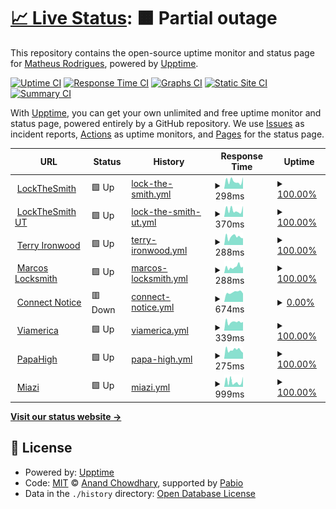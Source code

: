# [📈 Live Status](https://matheusot.github.io/upptime-monitor): <!--live status--> **🟧 Partial outage**

This repository contains the open-source uptime monitor and status page for [Matheus Rodrigues](https://matheusot.github.io/upptime-monitor), powered by [Upptime](https://github.com/upptime/upptime).

[![Uptime CI](https://github.com/matheusot/upptime-monitor/workflows/Uptime%20CI/badge.svg)](https://github.com/matheusot/upptime-monitor/actions?query=workflow%3A%22Uptime+CI%22)
[![Response Time CI](https://github.com/matheusot/upptime-monitor/workflows/Response%20Time%20CI/badge.svg)](https://github.com/matheusot/upptime-monitor/actions?query=workflow%3A%22Response+Time+CI%22)
[![Graphs CI](https://github.com/matheusot/upptime-monitor/workflows/Graphs%20CI/badge.svg)](https://github.com/matheusot/upptime-monitor/actions?query=workflow%3A%22Graphs+CI%22)
[![Static Site CI](https://github.com/matheusot/upptime-monitor/workflows/Static%20Site%20CI/badge.svg)](https://github.com/matheusot/upptime-monitor/actions?query=workflow%3A%22Static+Site+CI%22)
[![Summary CI](https://github.com/matheusot/upptime-monitor/workflows/Summary%20CI/badge.svg)](https://github.com/matheusot/upptime-monitor/actions?query=workflow%3A%22Summary+CI%22)

With [Upptime](https://upptime.js.org), you can get your own unlimited and free uptime monitor and status page, powered entirely by a GitHub repository. We use [Issues](https://github.com/matheusot/upptime-monitor/issues) as incident reports, [Actions](https://github.com/matheusot/upptime-monitor/actions) as uptime monitors, and [Pages](https://matheusot.github.io/upptime-monitor) for the status page.

<!--start: status pages-->
<!-- This summary is generated by Upptime (https://github.com/upptime/upptime) -->
<!-- Do not edit this manually, your changes will be overwritten -->
<!-- prettier-ignore -->
| URL | Status | History | Response Time | Uptime |
| --- | ------ | ------- | ------------- | ------ |
| <img alt="" src="https://icons.duckduckgo.com/ip3/lockthesmith.com.ico" height="13"> [LockTheSmith](https://lockthesmith.com) | 🟩 Up | [lock-the-smith.yml](https://github.com/matheusot/upptime-monitor/commits/HEAD/history/lock-the-smith.yml) | <details><summary><img alt="Response time graph" src="./graphs/lock-the-smith/response-time-week.png" height="20"> 298ms</summary><br><a href="https://matheusot.github.io/upptime-monitor/history/lock-the-smith"><img alt="Response time 423" src="https://img.shields.io/endpoint?url=https%3A%2F%2Fraw.githubusercontent.com%2Fmatheusot%2Fupptime-monitor%2FHEAD%2Fapi%2Flock-the-smith%2Fresponse-time.json"></a><br><a href="https://matheusot.github.io/upptime-monitor/history/lock-the-smith"><img alt="24-hour response time 453" src="https://img.shields.io/endpoint?url=https%3A%2F%2Fraw.githubusercontent.com%2Fmatheusot%2Fupptime-monitor%2FHEAD%2Fapi%2Flock-the-smith%2Fresponse-time-day.json"></a><br><a href="https://matheusot.github.io/upptime-monitor/history/lock-the-smith"><img alt="7-day response time 298" src="https://img.shields.io/endpoint?url=https%3A%2F%2Fraw.githubusercontent.com%2Fmatheusot%2Fupptime-monitor%2FHEAD%2Fapi%2Flock-the-smith%2Fresponse-time-week.json"></a><br><a href="https://matheusot.github.io/upptime-monitor/history/lock-the-smith"><img alt="30-day response time 297" src="https://img.shields.io/endpoint?url=https%3A%2F%2Fraw.githubusercontent.com%2Fmatheusot%2Fupptime-monitor%2FHEAD%2Fapi%2Flock-the-smith%2Fresponse-time-month.json"></a><br><a href="https://matheusot.github.io/upptime-monitor/history/lock-the-smith"><img alt="1-year response time 423" src="https://img.shields.io/endpoint?url=https%3A%2F%2Fraw.githubusercontent.com%2Fmatheusot%2Fupptime-monitor%2FHEAD%2Fapi%2Flock-the-smith%2Fresponse-time-year.json"></a></details> | <details><summary><a href="https://matheusot.github.io/upptime-monitor/history/lock-the-smith">100.00%</a></summary><a href="https://matheusot.github.io/upptime-monitor/history/lock-the-smith"><img alt="All-time uptime 99.96%" src="https://img.shields.io/endpoint?url=https%3A%2F%2Fraw.githubusercontent.com%2Fmatheusot%2Fupptime-monitor%2FHEAD%2Fapi%2Flock-the-smith%2Fuptime.json"></a><br><a href="https://matheusot.github.io/upptime-monitor/history/lock-the-smith"><img alt="24-hour uptime 100.00%" src="https://img.shields.io/endpoint?url=https%3A%2F%2Fraw.githubusercontent.com%2Fmatheusot%2Fupptime-monitor%2FHEAD%2Fapi%2Flock-the-smith%2Fuptime-day.json"></a><br><a href="https://matheusot.github.io/upptime-monitor/history/lock-the-smith"><img alt="7-day uptime 100.00%" src="https://img.shields.io/endpoint?url=https%3A%2F%2Fraw.githubusercontent.com%2Fmatheusot%2Fupptime-monitor%2FHEAD%2Fapi%2Flock-the-smith%2Fuptime-week.json"></a><br><a href="https://matheusot.github.io/upptime-monitor/history/lock-the-smith"><img alt="30-day uptime 99.91%" src="https://img.shields.io/endpoint?url=https%3A%2F%2Fraw.githubusercontent.com%2Fmatheusot%2Fupptime-monitor%2FHEAD%2Fapi%2Flock-the-smith%2Fuptime-month.json"></a><br><a href="https://matheusot.github.io/upptime-monitor/history/lock-the-smith"><img alt="1-year uptime 99.96%" src="https://img.shields.io/endpoint?url=https%3A%2F%2Fraw.githubusercontent.com%2Fmatheusot%2Fupptime-monitor%2FHEAD%2Fapi%2Flock-the-smith%2Fuptime-year.json"></a></details>
| <img alt="" src="https://icons.duckduckgo.com/ip3/lockthesmithut.com.ico" height="13"> [LockTheSmith UT](https://lockthesmithut.com) | 🟩 Up | [lock-the-smith-ut.yml](https://github.com/matheusot/upptime-monitor/commits/HEAD/history/lock-the-smith-ut.yml) | <details><summary><img alt="Response time graph" src="./graphs/lock-the-smith-ut/response-time-week.png" height="20"> 370ms</summary><br><a href="https://matheusot.github.io/upptime-monitor/history/lock-the-smith-ut"><img alt="Response time 998" src="https://img.shields.io/endpoint?url=https%3A%2F%2Fraw.githubusercontent.com%2Fmatheusot%2Fupptime-monitor%2FHEAD%2Fapi%2Flock-the-smith-ut%2Fresponse-time.json"></a><br><a href="https://matheusot.github.io/upptime-monitor/history/lock-the-smith-ut"><img alt="24-hour response time 604" src="https://img.shields.io/endpoint?url=https%3A%2F%2Fraw.githubusercontent.com%2Fmatheusot%2Fupptime-monitor%2FHEAD%2Fapi%2Flock-the-smith-ut%2Fresponse-time-day.json"></a><br><a href="https://matheusot.github.io/upptime-monitor/history/lock-the-smith-ut"><img alt="7-day response time 370" src="https://img.shields.io/endpoint?url=https%3A%2F%2Fraw.githubusercontent.com%2Fmatheusot%2Fupptime-monitor%2FHEAD%2Fapi%2Flock-the-smith-ut%2Fresponse-time-week.json"></a><br><a href="https://matheusot.github.io/upptime-monitor/history/lock-the-smith-ut"><img alt="30-day response time 374" src="https://img.shields.io/endpoint?url=https%3A%2F%2Fraw.githubusercontent.com%2Fmatheusot%2Fupptime-monitor%2FHEAD%2Fapi%2Flock-the-smith-ut%2Fresponse-time-month.json"></a><br><a href="https://matheusot.github.io/upptime-monitor/history/lock-the-smith-ut"><img alt="1-year response time 998" src="https://img.shields.io/endpoint?url=https%3A%2F%2Fraw.githubusercontent.com%2Fmatheusot%2Fupptime-monitor%2FHEAD%2Fapi%2Flock-the-smith-ut%2Fresponse-time-year.json"></a></details> | <details><summary><a href="https://matheusot.github.io/upptime-monitor/history/lock-the-smith-ut">100.00%</a></summary><a href="https://matheusot.github.io/upptime-monitor/history/lock-the-smith-ut"><img alt="All-time uptime 99.85%" src="https://img.shields.io/endpoint?url=https%3A%2F%2Fraw.githubusercontent.com%2Fmatheusot%2Fupptime-monitor%2FHEAD%2Fapi%2Flock-the-smith-ut%2Fuptime.json"></a><br><a href="https://matheusot.github.io/upptime-monitor/history/lock-the-smith-ut"><img alt="24-hour uptime 100.00%" src="https://img.shields.io/endpoint?url=https%3A%2F%2Fraw.githubusercontent.com%2Fmatheusot%2Fupptime-monitor%2FHEAD%2Fapi%2Flock-the-smith-ut%2Fuptime-day.json"></a><br><a href="https://matheusot.github.io/upptime-monitor/history/lock-the-smith-ut"><img alt="7-day uptime 100.00%" src="https://img.shields.io/endpoint?url=https%3A%2F%2Fraw.githubusercontent.com%2Fmatheusot%2Fupptime-monitor%2FHEAD%2Fapi%2Flock-the-smith-ut%2Fuptime-week.json"></a><br><a href="https://matheusot.github.io/upptime-monitor/history/lock-the-smith-ut"><img alt="30-day uptime 99.91%" src="https://img.shields.io/endpoint?url=https%3A%2F%2Fraw.githubusercontent.com%2Fmatheusot%2Fupptime-monitor%2FHEAD%2Fapi%2Flock-the-smith-ut%2Fuptime-month.json"></a><br><a href="https://matheusot.github.io/upptime-monitor/history/lock-the-smith-ut"><img alt="1-year uptime 99.85%" src="https://img.shields.io/endpoint?url=https%3A%2F%2Fraw.githubusercontent.com%2Fmatheusot%2Fupptime-monitor%2FHEAD%2Fapi%2Flock-the-smith-ut%2Fuptime-year.json"></a></details>
| <img alt="" src="https://icons.duckduckgo.com/ip3/terryironwood.com.ico" height="13"> [Terry Ironwood](https://terryironwood.com) | 🟩 Up | [terry-ironwood.yml](https://github.com/matheusot/upptime-monitor/commits/HEAD/history/terry-ironwood.yml) | <details><summary><img alt="Response time graph" src="./graphs/terry-ironwood/response-time-week.png" height="20"> 288ms</summary><br><a href="https://matheusot.github.io/upptime-monitor/history/terry-ironwood"><img alt="Response time 308" src="https://img.shields.io/endpoint?url=https%3A%2F%2Fraw.githubusercontent.com%2Fmatheusot%2Fupptime-monitor%2FHEAD%2Fapi%2Fterry-ironwood%2Fresponse-time.json"></a><br><a href="https://matheusot.github.io/upptime-monitor/history/terry-ironwood"><img alt="24-hour response time 237" src="https://img.shields.io/endpoint?url=https%3A%2F%2Fraw.githubusercontent.com%2Fmatheusot%2Fupptime-monitor%2FHEAD%2Fapi%2Fterry-ironwood%2Fresponse-time-day.json"></a><br><a href="https://matheusot.github.io/upptime-monitor/history/terry-ironwood"><img alt="7-day response time 288" src="https://img.shields.io/endpoint?url=https%3A%2F%2Fraw.githubusercontent.com%2Fmatheusot%2Fupptime-monitor%2FHEAD%2Fapi%2Fterry-ironwood%2Fresponse-time-week.json"></a><br><a href="https://matheusot.github.io/upptime-monitor/history/terry-ironwood"><img alt="30-day response time 285" src="https://img.shields.io/endpoint?url=https%3A%2F%2Fraw.githubusercontent.com%2Fmatheusot%2Fupptime-monitor%2FHEAD%2Fapi%2Fterry-ironwood%2Fresponse-time-month.json"></a><br><a href="https://matheusot.github.io/upptime-monitor/history/terry-ironwood"><img alt="1-year response time 308" src="https://img.shields.io/endpoint?url=https%3A%2F%2Fraw.githubusercontent.com%2Fmatheusot%2Fupptime-monitor%2FHEAD%2Fapi%2Fterry-ironwood%2Fresponse-time-year.json"></a></details> | <details><summary><a href="https://matheusot.github.io/upptime-monitor/history/terry-ironwood">100.00%</a></summary><a href="https://matheusot.github.io/upptime-monitor/history/terry-ironwood"><img alt="All-time uptime 99.95%" src="https://img.shields.io/endpoint?url=https%3A%2F%2Fraw.githubusercontent.com%2Fmatheusot%2Fupptime-monitor%2FHEAD%2Fapi%2Fterry-ironwood%2Fuptime.json"></a><br><a href="https://matheusot.github.io/upptime-monitor/history/terry-ironwood"><img alt="24-hour uptime 100.00%" src="https://img.shields.io/endpoint?url=https%3A%2F%2Fraw.githubusercontent.com%2Fmatheusot%2Fupptime-monitor%2FHEAD%2Fapi%2Fterry-ironwood%2Fuptime-day.json"></a><br><a href="https://matheusot.github.io/upptime-monitor/history/terry-ironwood"><img alt="7-day uptime 100.00%" src="https://img.shields.io/endpoint?url=https%3A%2F%2Fraw.githubusercontent.com%2Fmatheusot%2Fupptime-monitor%2FHEAD%2Fapi%2Fterry-ironwood%2Fuptime-week.json"></a><br><a href="https://matheusot.github.io/upptime-monitor/history/terry-ironwood"><img alt="30-day uptime 100.00%" src="https://img.shields.io/endpoint?url=https%3A%2F%2Fraw.githubusercontent.com%2Fmatheusot%2Fupptime-monitor%2FHEAD%2Fapi%2Fterry-ironwood%2Fuptime-month.json"></a><br><a href="https://matheusot.github.io/upptime-monitor/history/terry-ironwood"><img alt="1-year uptime 99.95%" src="https://img.shields.io/endpoint?url=https%3A%2F%2Fraw.githubusercontent.com%2Fmatheusot%2Fupptime-monitor%2FHEAD%2Fapi%2Fterry-ironwood%2Fuptime-year.json"></a></details>
| <img alt="" src="https://icons.duckduckgo.com/ip3/marcoslocksmithservice.com.ico" height="13"> [Marcos Locksmith](https://marcoslocksmithservice.com) | 🟩 Up | [marcos-locksmith.yml](https://github.com/matheusot/upptime-monitor/commits/HEAD/history/marcos-locksmith.yml) | <details><summary><img alt="Response time graph" src="./graphs/marcos-locksmith/response-time-week.png" height="20"> 288ms</summary><br><a href="https://matheusot.github.io/upptime-monitor/history/marcos-locksmith"><img alt="Response time 411" src="https://img.shields.io/endpoint?url=https%3A%2F%2Fraw.githubusercontent.com%2Fmatheusot%2Fupptime-monitor%2FHEAD%2Fapi%2Fmarcos-locksmith%2Fresponse-time.json"></a><br><a href="https://matheusot.github.io/upptime-monitor/history/marcos-locksmith"><img alt="24-hour response time 294" src="https://img.shields.io/endpoint?url=https%3A%2F%2Fraw.githubusercontent.com%2Fmatheusot%2Fupptime-monitor%2FHEAD%2Fapi%2Fmarcos-locksmith%2Fresponse-time-day.json"></a><br><a href="https://matheusot.github.io/upptime-monitor/history/marcos-locksmith"><img alt="7-day response time 288" src="https://img.shields.io/endpoint?url=https%3A%2F%2Fraw.githubusercontent.com%2Fmatheusot%2Fupptime-monitor%2FHEAD%2Fapi%2Fmarcos-locksmith%2Fresponse-time-week.json"></a><br><a href="https://matheusot.github.io/upptime-monitor/history/marcos-locksmith"><img alt="30-day response time 272" src="https://img.shields.io/endpoint?url=https%3A%2F%2Fraw.githubusercontent.com%2Fmatheusot%2Fupptime-monitor%2FHEAD%2Fapi%2Fmarcos-locksmith%2Fresponse-time-month.json"></a><br><a href="https://matheusot.github.io/upptime-monitor/history/marcos-locksmith"><img alt="1-year response time 411" src="https://img.shields.io/endpoint?url=https%3A%2F%2Fraw.githubusercontent.com%2Fmatheusot%2Fupptime-monitor%2FHEAD%2Fapi%2Fmarcos-locksmith%2Fresponse-time-year.json"></a></details> | <details><summary><a href="https://matheusot.github.io/upptime-monitor/history/marcos-locksmith">100.00%</a></summary><a href="https://matheusot.github.io/upptime-monitor/history/marcos-locksmith"><img alt="All-time uptime 99.94%" src="https://img.shields.io/endpoint?url=https%3A%2F%2Fraw.githubusercontent.com%2Fmatheusot%2Fupptime-monitor%2FHEAD%2Fapi%2Fmarcos-locksmith%2Fuptime.json"></a><br><a href="https://matheusot.github.io/upptime-monitor/history/marcos-locksmith"><img alt="24-hour uptime 100.00%" src="https://img.shields.io/endpoint?url=https%3A%2F%2Fraw.githubusercontent.com%2Fmatheusot%2Fupptime-monitor%2FHEAD%2Fapi%2Fmarcos-locksmith%2Fuptime-day.json"></a><br><a href="https://matheusot.github.io/upptime-monitor/history/marcos-locksmith"><img alt="7-day uptime 100.00%" src="https://img.shields.io/endpoint?url=https%3A%2F%2Fraw.githubusercontent.com%2Fmatheusot%2Fupptime-monitor%2FHEAD%2Fapi%2Fmarcos-locksmith%2Fuptime-week.json"></a><br><a href="https://matheusot.github.io/upptime-monitor/history/marcos-locksmith"><img alt="30-day uptime 100.00%" src="https://img.shields.io/endpoint?url=https%3A%2F%2Fraw.githubusercontent.com%2Fmatheusot%2Fupptime-monitor%2FHEAD%2Fapi%2Fmarcos-locksmith%2Fuptime-month.json"></a><br><a href="https://matheusot.github.io/upptime-monitor/history/marcos-locksmith"><img alt="1-year uptime 99.94%" src="https://img.shields.io/endpoint?url=https%3A%2F%2Fraw.githubusercontent.com%2Fmatheusot%2Fupptime-monitor%2FHEAD%2Fapi%2Fmarcos-locksmith%2Fuptime-year.json"></a></details>
| <img alt="" src="https://icons.duckduckgo.com/ip3/connectnotice.com.ico" height="13"> [Connect Notice](https://connectnotice.com) | 🟥 Down | [connect-notice.yml](https://github.com/matheusot/upptime-monitor/commits/HEAD/history/connect-notice.yml) | <details><summary><img alt="Response time graph" src="./graphs/connect-notice/response-time-week.png" height="20"> 674ms</summary><br><a href="https://matheusot.github.io/upptime-monitor/history/connect-notice"><img alt="Response time 1126" src="https://img.shields.io/endpoint?url=https%3A%2F%2Fraw.githubusercontent.com%2Fmatheusot%2Fupptime-monitor%2FHEAD%2Fapi%2Fconnect-notice%2Fresponse-time.json"></a><br><a href="https://matheusot.github.io/upptime-monitor/history/connect-notice"><img alt="24-hour response time 587" src="https://img.shields.io/endpoint?url=https%3A%2F%2Fraw.githubusercontent.com%2Fmatheusot%2Fupptime-monitor%2FHEAD%2Fapi%2Fconnect-notice%2Fresponse-time-day.json"></a><br><a href="https://matheusot.github.io/upptime-monitor/history/connect-notice"><img alt="7-day response time 674" src="https://img.shields.io/endpoint?url=https%3A%2F%2Fraw.githubusercontent.com%2Fmatheusot%2Fupptime-monitor%2FHEAD%2Fapi%2Fconnect-notice%2Fresponse-time-week.json"></a><br><a href="https://matheusot.github.io/upptime-monitor/history/connect-notice"><img alt="30-day response time 739" src="https://img.shields.io/endpoint?url=https%3A%2F%2Fraw.githubusercontent.com%2Fmatheusot%2Fupptime-monitor%2FHEAD%2Fapi%2Fconnect-notice%2Fresponse-time-month.json"></a><br><a href="https://matheusot.github.io/upptime-monitor/history/connect-notice"><img alt="1-year response time 1126" src="https://img.shields.io/endpoint?url=https%3A%2F%2Fraw.githubusercontent.com%2Fmatheusot%2Fupptime-monitor%2FHEAD%2Fapi%2Fconnect-notice%2Fresponse-time-year.json"></a></details> | <details><summary><a href="https://matheusot.github.io/upptime-monitor/history/connect-notice">0.00%</a></summary><a href="https://matheusot.github.io/upptime-monitor/history/connect-notice"><img alt="All-time uptime 21.94%" src="https://img.shields.io/endpoint?url=https%3A%2F%2Fraw.githubusercontent.com%2Fmatheusot%2Fupptime-monitor%2FHEAD%2Fapi%2Fconnect-notice%2Fuptime.json"></a><br><a href="https://matheusot.github.io/upptime-monitor/history/connect-notice"><img alt="24-hour uptime 0.00%" src="https://img.shields.io/endpoint?url=https%3A%2F%2Fraw.githubusercontent.com%2Fmatheusot%2Fupptime-monitor%2FHEAD%2Fapi%2Fconnect-notice%2Fuptime-day.json"></a><br><a href="https://matheusot.github.io/upptime-monitor/history/connect-notice"><img alt="7-day uptime 0.00%" src="https://img.shields.io/endpoint?url=https%3A%2F%2Fraw.githubusercontent.com%2Fmatheusot%2Fupptime-monitor%2FHEAD%2Fapi%2Fconnect-notice%2Fuptime-week.json"></a><br><a href="https://matheusot.github.io/upptime-monitor/history/connect-notice"><img alt="30-day uptime 0.00%" src="https://img.shields.io/endpoint?url=https%3A%2F%2Fraw.githubusercontent.com%2Fmatheusot%2Fupptime-monitor%2FHEAD%2Fapi%2Fconnect-notice%2Fuptime-month.json"></a><br><a href="https://matheusot.github.io/upptime-monitor/history/connect-notice"><img alt="1-year uptime 21.94%" src="https://img.shields.io/endpoint?url=https%3A%2F%2Fraw.githubusercontent.com%2Fmatheusot%2Fupptime-monitor%2FHEAD%2Fapi%2Fconnect-notice%2Fuptime-year.json"></a></details>
| <img alt="" src="https://icons.duckduckgo.com/ip3/viamerica.com.br.ico" height="13"> [Viamerica](https://viamerica.com.br) | 🟩 Up | [viamerica.yml](https://github.com/matheusot/upptime-monitor/commits/HEAD/history/viamerica.yml) | <details><summary><img alt="Response time graph" src="./graphs/viamerica/response-time-week.png" height="20"> 339ms</summary><br><a href="https://matheusot.github.io/upptime-monitor/history/viamerica"><img alt="Response time 770" src="https://img.shields.io/endpoint?url=https%3A%2F%2Fraw.githubusercontent.com%2Fmatheusot%2Fupptime-monitor%2FHEAD%2Fapi%2Fviamerica%2Fresponse-time.json"></a><br><a href="https://matheusot.github.io/upptime-monitor/history/viamerica"><img alt="24-hour response time 338" src="https://img.shields.io/endpoint?url=https%3A%2F%2Fraw.githubusercontent.com%2Fmatheusot%2Fupptime-monitor%2FHEAD%2Fapi%2Fviamerica%2Fresponse-time-day.json"></a><br><a href="https://matheusot.github.io/upptime-monitor/history/viamerica"><img alt="7-day response time 339" src="https://img.shields.io/endpoint?url=https%3A%2F%2Fraw.githubusercontent.com%2Fmatheusot%2Fupptime-monitor%2FHEAD%2Fapi%2Fviamerica%2Fresponse-time-week.json"></a><br><a href="https://matheusot.github.io/upptime-monitor/history/viamerica"><img alt="30-day response time 347" src="https://img.shields.io/endpoint?url=https%3A%2F%2Fraw.githubusercontent.com%2Fmatheusot%2Fupptime-monitor%2FHEAD%2Fapi%2Fviamerica%2Fresponse-time-month.json"></a><br><a href="https://matheusot.github.io/upptime-monitor/history/viamerica"><img alt="1-year response time 770" src="https://img.shields.io/endpoint?url=https%3A%2F%2Fraw.githubusercontent.com%2Fmatheusot%2Fupptime-monitor%2FHEAD%2Fapi%2Fviamerica%2Fresponse-time-year.json"></a></details> | <details><summary><a href="https://matheusot.github.io/upptime-monitor/history/viamerica">100.00%</a></summary><a href="https://matheusot.github.io/upptime-monitor/history/viamerica"><img alt="All-time uptime 98.96%" src="https://img.shields.io/endpoint?url=https%3A%2F%2Fraw.githubusercontent.com%2Fmatheusot%2Fupptime-monitor%2FHEAD%2Fapi%2Fviamerica%2Fuptime.json"></a><br><a href="https://matheusot.github.io/upptime-monitor/history/viamerica"><img alt="24-hour uptime 100.00%" src="https://img.shields.io/endpoint?url=https%3A%2F%2Fraw.githubusercontent.com%2Fmatheusot%2Fupptime-monitor%2FHEAD%2Fapi%2Fviamerica%2Fuptime-day.json"></a><br><a href="https://matheusot.github.io/upptime-monitor/history/viamerica"><img alt="7-day uptime 100.00%" src="https://img.shields.io/endpoint?url=https%3A%2F%2Fraw.githubusercontent.com%2Fmatheusot%2Fupptime-monitor%2FHEAD%2Fapi%2Fviamerica%2Fuptime-week.json"></a><br><a href="https://matheusot.github.io/upptime-monitor/history/viamerica"><img alt="30-day uptime 100.00%" src="https://img.shields.io/endpoint?url=https%3A%2F%2Fraw.githubusercontent.com%2Fmatheusot%2Fupptime-monitor%2FHEAD%2Fapi%2Fviamerica%2Fuptime-month.json"></a><br><a href="https://matheusot.github.io/upptime-monitor/history/viamerica"><img alt="1-year uptime 98.96%" src="https://img.shields.io/endpoint?url=https%3A%2F%2Fraw.githubusercontent.com%2Fmatheusot%2Fupptime-monitor%2FHEAD%2Fapi%2Fviamerica%2Fuptime-year.json"></a></details>
| <img alt="" src="https://icons.duckduckgo.com/ip3/thepapahigh.com.ico" height="13"> [PapaHigh](https://thepapahigh.com) | 🟩 Up | [papa-high.yml](https://github.com/matheusot/upptime-monitor/commits/HEAD/history/papa-high.yml) | <details><summary><img alt="Response time graph" src="./graphs/papa-high/response-time-week.png" height="20"> 275ms</summary><br><a href="https://matheusot.github.io/upptime-monitor/history/papa-high"><img alt="Response time 349" src="https://img.shields.io/endpoint?url=https%3A%2F%2Fraw.githubusercontent.com%2Fmatheusot%2Fupptime-monitor%2FHEAD%2Fapi%2Fpapa-high%2Fresponse-time.json"></a><br><a href="https://matheusot.github.io/upptime-monitor/history/papa-high"><img alt="24-hour response time 184" src="https://img.shields.io/endpoint?url=https%3A%2F%2Fraw.githubusercontent.com%2Fmatheusot%2Fupptime-monitor%2FHEAD%2Fapi%2Fpapa-high%2Fresponse-time-day.json"></a><br><a href="https://matheusot.github.io/upptime-monitor/history/papa-high"><img alt="7-day response time 275" src="https://img.shields.io/endpoint?url=https%3A%2F%2Fraw.githubusercontent.com%2Fmatheusot%2Fupptime-monitor%2FHEAD%2Fapi%2Fpapa-high%2Fresponse-time-week.json"></a><br><a href="https://matheusot.github.io/upptime-monitor/history/papa-high"><img alt="30-day response time 262" src="https://img.shields.io/endpoint?url=https%3A%2F%2Fraw.githubusercontent.com%2Fmatheusot%2Fupptime-monitor%2FHEAD%2Fapi%2Fpapa-high%2Fresponse-time-month.json"></a><br><a href="https://matheusot.github.io/upptime-monitor/history/papa-high"><img alt="1-year response time 349" src="https://img.shields.io/endpoint?url=https%3A%2F%2Fraw.githubusercontent.com%2Fmatheusot%2Fupptime-monitor%2FHEAD%2Fapi%2Fpapa-high%2Fresponse-time-year.json"></a></details> | <details><summary><a href="https://matheusot.github.io/upptime-monitor/history/papa-high">100.00%</a></summary><a href="https://matheusot.github.io/upptime-monitor/history/papa-high"><img alt="All-time uptime 77.01%" src="https://img.shields.io/endpoint?url=https%3A%2F%2Fraw.githubusercontent.com%2Fmatheusot%2Fupptime-monitor%2FHEAD%2Fapi%2Fpapa-high%2Fuptime.json"></a><br><a href="https://matheusot.github.io/upptime-monitor/history/papa-high"><img alt="24-hour uptime 100.00%" src="https://img.shields.io/endpoint?url=https%3A%2F%2Fraw.githubusercontent.com%2Fmatheusot%2Fupptime-monitor%2FHEAD%2Fapi%2Fpapa-high%2Fuptime-day.json"></a><br><a href="https://matheusot.github.io/upptime-monitor/history/papa-high"><img alt="7-day uptime 100.00%" src="https://img.shields.io/endpoint?url=https%3A%2F%2Fraw.githubusercontent.com%2Fmatheusot%2Fupptime-monitor%2FHEAD%2Fapi%2Fpapa-high%2Fuptime-week.json"></a><br><a href="https://matheusot.github.io/upptime-monitor/history/papa-high"><img alt="30-day uptime 100.00%" src="https://img.shields.io/endpoint?url=https%3A%2F%2Fraw.githubusercontent.com%2Fmatheusot%2Fupptime-monitor%2FHEAD%2Fapi%2Fpapa-high%2Fuptime-month.json"></a><br><a href="https://matheusot.github.io/upptime-monitor/history/papa-high"><img alt="1-year uptime 77.01%" src="https://img.shields.io/endpoint?url=https%3A%2F%2Fraw.githubusercontent.com%2Fmatheusot%2Fupptime-monitor%2FHEAD%2Fapi%2Fpapa-high%2Fuptime-year.json"></a></details>
| <img alt="" src="https://icons.duckduckgo.com/ip3/miazimedia.com.ico" height="13"> [Miazi](https://miazimedia.com) | 🟩 Up | [miazi.yml](https://github.com/matheusot/upptime-monitor/commits/HEAD/history/miazi.yml) | <details><summary><img alt="Response time graph" src="./graphs/miazi/response-time-week.png" height="20"> 999ms</summary><br><a href="https://matheusot.github.io/upptime-monitor/history/miazi"><img alt="Response time 927" src="https://img.shields.io/endpoint?url=https%3A%2F%2Fraw.githubusercontent.com%2Fmatheusot%2Fupptime-monitor%2FHEAD%2Fapi%2Fmiazi%2Fresponse-time.json"></a><br><a href="https://matheusot.github.io/upptime-monitor/history/miazi"><img alt="24-hour response time 1972" src="https://img.shields.io/endpoint?url=https%3A%2F%2Fraw.githubusercontent.com%2Fmatheusot%2Fupptime-monitor%2FHEAD%2Fapi%2Fmiazi%2Fresponse-time-day.json"></a><br><a href="https://matheusot.github.io/upptime-monitor/history/miazi"><img alt="7-day response time 999" src="https://img.shields.io/endpoint?url=https%3A%2F%2Fraw.githubusercontent.com%2Fmatheusot%2Fupptime-monitor%2FHEAD%2Fapi%2Fmiazi%2Fresponse-time-week.json"></a><br><a href="https://matheusot.github.io/upptime-monitor/history/miazi"><img alt="30-day response time 1034" src="https://img.shields.io/endpoint?url=https%3A%2F%2Fraw.githubusercontent.com%2Fmatheusot%2Fupptime-monitor%2FHEAD%2Fapi%2Fmiazi%2Fresponse-time-month.json"></a><br><a href="https://matheusot.github.io/upptime-monitor/history/miazi"><img alt="1-year response time 927" src="https://img.shields.io/endpoint?url=https%3A%2F%2Fraw.githubusercontent.com%2Fmatheusot%2Fupptime-monitor%2FHEAD%2Fapi%2Fmiazi%2Fresponse-time-year.json"></a></details> | <details><summary><a href="https://matheusot.github.io/upptime-monitor/history/miazi">100.00%</a></summary><a href="https://matheusot.github.io/upptime-monitor/history/miazi"><img alt="All-time uptime 99.92%" src="https://img.shields.io/endpoint?url=https%3A%2F%2Fraw.githubusercontent.com%2Fmatheusot%2Fupptime-monitor%2FHEAD%2Fapi%2Fmiazi%2Fuptime.json"></a><br><a href="https://matheusot.github.io/upptime-monitor/history/miazi"><img alt="24-hour uptime 100.00%" src="https://img.shields.io/endpoint?url=https%3A%2F%2Fraw.githubusercontent.com%2Fmatheusot%2Fupptime-monitor%2FHEAD%2Fapi%2Fmiazi%2Fuptime-day.json"></a><br><a href="https://matheusot.github.io/upptime-monitor/history/miazi"><img alt="7-day uptime 100.00%" src="https://img.shields.io/endpoint?url=https%3A%2F%2Fraw.githubusercontent.com%2Fmatheusot%2Fupptime-monitor%2FHEAD%2Fapi%2Fmiazi%2Fuptime-week.json"></a><br><a href="https://matheusot.github.io/upptime-monitor/history/miazi"><img alt="30-day uptime 100.00%" src="https://img.shields.io/endpoint?url=https%3A%2F%2Fraw.githubusercontent.com%2Fmatheusot%2Fupptime-monitor%2FHEAD%2Fapi%2Fmiazi%2Fuptime-month.json"></a><br><a href="https://matheusot.github.io/upptime-monitor/history/miazi"><img alt="1-year uptime 99.92%" src="https://img.shields.io/endpoint?url=https%3A%2F%2Fraw.githubusercontent.com%2Fmatheusot%2Fupptime-monitor%2FHEAD%2Fapi%2Fmiazi%2Fuptime-year.json"></a></details>

<!--end: status pages-->

[**Visit our status website →**](https://matheusot.github.io/upptime-monitor)

## 📄 License

- Powered by: [Upptime](https://github.com/upptime/upptime)
- Code: [MIT](./LICENSE) © [Anand Chowdhary](https://anandchowdhary.com), supported by [Pabio](https://pabio.com)
- Data in the `./history` directory: [Open Database License](https://opendatacommons.org/licenses/odbl/1-0/)
